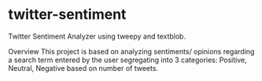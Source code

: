 # twitter-sentiment
Twitter Sentiment Analyzer using tweepy and textblob. 

Overview
This project is based on analyzing sentiments/ opinions  regarding a search term entered by the user segregating into 3 categories: Positive, Neutral, Negative based on number of tweets. 
